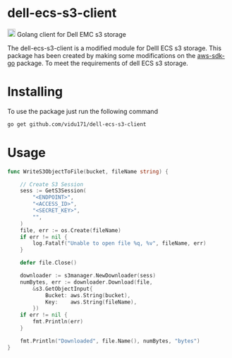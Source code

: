 # dell-ecs-s3-client
<img src = "http://www.iconninja.com/files/241/825/211/round-collaboration-social-github-code-circle-network-icon.svg" width="18" height = "18"/>
Golang client for Dell EMC s3 storage

The dell-ecs-s3-client is a modified module for Delll ECS s3 storage.
This package has been created by making some modifications on the [aws-sdk-go](https://github.com/aws/aws-sdk-go) package. To meet the requirements of dell ECS s3 storage.

# Installing
To use the package just run the following command
```sh
go get github.com/vidu171/dell-ecs-s3-client
```

# Usage
```go
func WriteS3ObjectToFile(bucket, fileName string) {

	// Create S3 Session
	sess := GetS3Session(
		"<ENDPOINT>",
		"<ACCESS_ID>",
		"<SECRET_KEY>",
		"",
	)
	file, err := os.Create(fileName)
	if err != nil {
		log.Fatalf("Unable to open file %q, %v", fileName, err)
	}

	defer file.Close()

	downloader := s3manager.NewDownloader(sess)
	numBytes, err := downloader.Download(file,
		&s3.GetObjectInput{
			Bucket: aws.String(bucket),
			Key:    aws.String(fileName),
		})
	if err != nil {
		fmt.Println(err)
	}

	fmt.Println("Downloaded", file.Name(), numBytes, "bytes")
}

```
